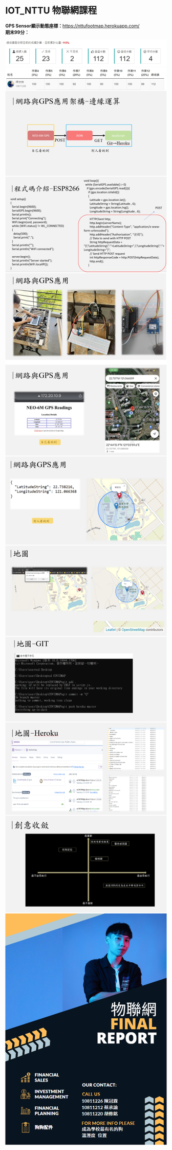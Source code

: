 # IOT_NTTU 物聯網課程
<strong>GPS Sensor顯示動態座標：</strong>https://nttufootmap.herokuapp.com/
<br>
<strong>期末99分：</strong>

![image](https://github.com/SmallliDinosaur/IOT_NTTU/blob/main/Picture/support_1.jpg)
![image](https://github.com/SmallliDinosaur/IOT_NTTU/blob/main/Picture/final_core_99.jpg)
![image](https://github.com/SmallliDinosaur/IOT_NTTU/blob/main/Picture/%E6%9E%B6%E6%A7%8B1.png)
![image](https://github.com/SmallliDinosaur/IOT_NTTU/blob/main/Picture/%E7%A4%BA%E7%AF%845.png)
![image](https://github.com/SmallliDinosaur/IOT_NTTU/blob/main/Picture/%E7%A4%BA%E7%AF%841.png)
![image](https://github.com/SmallliDinosaur/IOT_NTTU/blob/main/Picture/%E7%A4%BA%E7%AF%842.png)
![image](https://github.com/SmallliDinosaur/IOT_NTTU/blob/main/Picture/%E7%A4%BA%E7%AF%843.png)
![image](https://github.com/SmallliDinosaur/IOT_NTTU/blob/main/Picture/%E6%9E%B6%E6%A7%8B4.png)
![image](https://github.com/SmallliDinosaur/IOT_NTTU/blob/main/Picture/%E6%9E%B6%E6%A7%8B2.png)
![image](https://github.com/SmallliDinosaur/IOT_NTTU/blob/main/Picture/%E6%9E%B6%E6%A7%8B3.png)
![image](https://github.com/SmallliDinosaur/IOT_NTTU/blob/main/Picture/%E7%A4%BA%E7%AF%844.png)
![image](https://github.com/SmallliDinosaur/IOT_NTTU/blob/main/Picture/%E5%B0%8F%E5%B0%88%E9%A1%8C%E6%B5%B7%E5%A0%B1.png)



